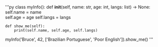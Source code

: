 '''py
class myInfo():
    def __init__(self, name: str, age: int, langs: list) -> None:
        self.name  = name        
        self.age   = age
        self.langs = langs
    
    def show_me(self):
        print(self.name, self.age, self.langs)
    
myInfo('Bruce', 42, ['Brazilian Portuguese', 'Poor English']).show_me()
'''

